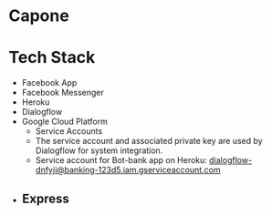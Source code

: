 # Capone

# Tech Stack
* Facebook App
* Facebook Messenger
* Heroku
* Dialogflow
* Google Cloud Platform
    * Service Accounts
    - The service account and associated private key are used by Dialogflow for system integration.
    - Service account for Bot-bank app on Heroku: dialogflow-dnfyji@banking-123d5.iam.gserviceaccount.com
* Express
    - 

